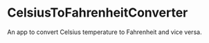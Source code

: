 # CelsiusToFahrenheitConverter
 An app to convert Celsius temperature to Fahrenheit and vice versa.
